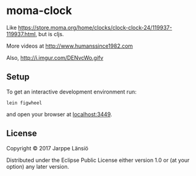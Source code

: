 # moma-clock

Like https://store.moma.org/home/clocks/clock-clock-24/119937-119937.html, but is cljs.

More videos at http://www.humanssince1982.com

Also, http://i.imgur.com/DENvcWo.gifv

## Setup

To get an interactive development environment run:

    lein figwheel

and open your browser at [localhost:3449](http://localhost:3449/).

## License

Copyright © 2017 Jarppe Länsiö

Distributed under the Eclipse Public License either version 1.0 or (at your option) any later version.
